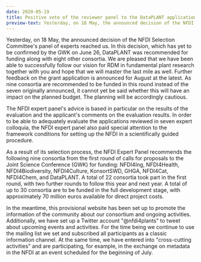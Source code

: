 ```yaml
---
date: 2020-05-19
title: Positive vote of the reviewer panel to the DataPLANT application
preview-text: Yesterday, on 18 May, the announced decision of the NFDI Selection Committee's panel of experts reached us. In this decision, which has yet to be confirmed by the GWK on June 26, DataPLANT was recommended for funding along with eight other consortia.
---
```


Yesterday, on 18 May, the announced decision of the NFDI Selection Committee's panel of experts reached us. In this decision, which has yet to be confirmed by the GWK on June 26, DataPLANT was recommended for funding along with eight other consortia. We are pleased that we have been able to successfully follow our vision for RDM in fundamental plant research together with you and hope that we will master the last mile as well. Further feedback on the grant application is announced for August at the latest. As nine consortia are recommended to be funded in this round instead of the seven originally announced, it cannot yet be said whether this will have an impact on the planned budget. The planning will be accordingly cautious.

The NFDI expert panel's advice is based in particular on the results of the evaluation and the applicant's comments on the evaluation results. In order to be able to adequately evaluate the applications reviewed in seven expert colloquia, the NFDI expert panel also paid special attention to the framework conditions for setting up the NFDI in a scientifically guided procedure.

As a result of its selection process, the NFDI Expert Panel recommends the following nine consortia from the first round of calls for proposals to the Joint Science Conference (GWK) for funding: NFDI4Ing, NFDI4Health, NFDI4Biodiversity, NFDI4Culture, KonsortSWD, GHGA, NFDI4Cat, NFDI4Chem, and DataPLANT. A total of 22 consortia took part in the first round, with two further rounds to follow this year and next year. A total of up to 30 consortia are to be funded in the full development stage, with approximately 70 million euros available for direct project costs.

In the meantime, this provisional website has been set up to promote the information of the community about our consortium and ongoing activities. Additionally, we have set up a Twitter account "@nfdi4plants" to tweet about upcoming events and activities. For the time being we continue to use the mailing list we set and subscribed all participants as a classic information channel. At the same time, we have entered into "cross-cutting activities" and are participating, for example, in the exchange on metadata in the NFDI at an event scheduled for the beginning of July.